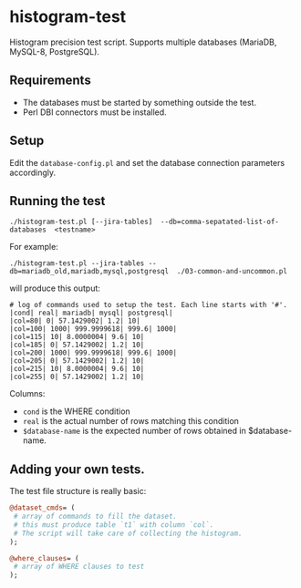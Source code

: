 # histogram-test
Histogram precision test script. Supports multiple databases (MariaDB, MySQL-8, PostgreSQL).

## Requirements

- The databases must be started by something outside the test.
- Perl DBI connectors must be installed.

## Setup
Edit the `database-config.pl` and set the database connection parameters accordingly.

## Running the test

```
./histogram-test.pl [--jira-tables]  --db=comma-sepatated-list-of-databases  <testname>
```

For example:
```
./histogram-test.pl --jira-tables --db=mariadb_old,mariadb,mysql,postgresql  ./03-common-and-uncommon.pl
```

will produce this output:

```
# log of commands used to setup the test. Each line starts with '#'.
|cond| real| mariadb| mysql| postgresql|
|col=80| 0| 57.1429002| 1.2| 10|
|col=100| 1000| 999.9999618| 999.6| 1000|
|col=115| 10| 8.0000004| 9.6| 10|
|col=185| 0| 57.1429002| 1.2| 10|
|col=200| 1000| 999.9999618| 999.6| 1000|
|col=205| 0| 57.1429002| 1.2| 10|
|col=215| 10| 8.0000004| 9.6| 10|
|col=255| 0| 57.1429002| 1.2| 10|
```

Columns:
* `cond` is the WHERE condition
* `real` is the actual number of rows matching this condition
* `$database-name` is the expected number of rows obtained in $database-name.

## Adding your own tests.

The test file structure is really basic:

```perl 
@dataset_cmds= (
 # array of commands to fill the dataset.
 # this must produce table `t1` with column `col`. 
 # The script will take care of collecting the histogram.
);

@where_clauses= (
 # array of WHERE clauses to test
);
```
